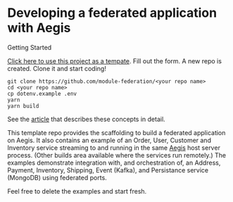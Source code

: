 # Developing a federated application with Aegis

Getting Started

[Click here to use this project as a tempate](https://github.com/module-federation/microlib-examples/generate). Fill out the form. A new repo is created. Clone it and start coding!

```shell
git clone https://github.com/module-federation/<your repo name>
cd <your repo name>
cp dotenv.example .env
yarn
yarn build
```

See the [article](https://trmidboe.medium.com/discounting-the-microservice-premium-a95311c61367) that describes these concepts in detail.

This template repo provides the scaffolding to build a federated application on Aegis. It also contains an example of an Order, User, Customer and Inventory service streaming to and running in the same [Aegis](https://github.com/module-federation/MicroLib) host server process. (Other builds area available where the services run remotely.) The examples demonstrate integration with, and orchestration of, an Address, Payment, Inventory, Shipping, Event (Kafka), and Persistance service (MongoDB) using federated ports.

Feel free to delete the examples and start fresh.
